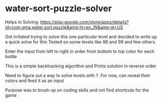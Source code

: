 # water-sort-puzzle-solver

Helps in Solving: https://play.google.com/store/apps/details?id=com.gma.water.sort.puzzle&amp;hl=en_IN&amp;gl=US

Got irritated trying to solve this one particular level and decided to write up a quick solve for this
Tested on some levels like 98 and 99 and few others.

Enter the input from left to right in order from bottom to top color for each bottle

This is a simple backtracking algorithm and Prints solution in reverse order

Need to figure out a way to solve levels with ?. For now, can reveal their colors and feed it as an input

Purpose was to brush up on coding skills and not find shortcuts for the game
